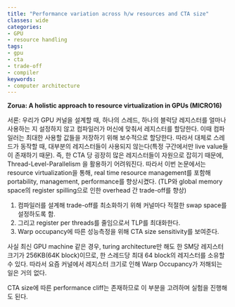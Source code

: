```yaml
---
title: "Performance variation across h/w resources and CTA size"
classes: wide
categories:
- GPU
- resource handling
tags:
- gpu
- cta
- trade-off
- compiler
keywords:
- computer architecture
---
```

**Zorua: A holistic approach to resource virtualization in GPUs (MICRO16)**
<!--more-->

서론:
우리가 GPU 커널을 설계할 때, 하나의 스레드, 하나의 블럭당 레지스터를 얼마나 사용하는 지 설정하지 않고 컴파일러가 머신에 맞춰서 레지스터를 할당한다. 이때 컴파일러는 최대한 사용할 값들을 저장하기 위해 보수적으로 할당한다. 따라서 대체로 스레드가 동작할 때, 대부분의 레지스터들이 사용되지 않는다(특정 구간에서만 live value들이 존재하기 때문). 즉, 한 CTA 당 굉장히 많은 레지스터들이 자원으로 잡히기 때문에, Thread-Level-Parallelism 을 활용하기 어려워진다. 따라서 이번 논문에서는 resource virtualization을 통해, real time resource management를 포함해 portability, management, performance를 향상시켰다. 
(TLP와 global memory space의 register spilling으로 인한 overhead 간 trade-off를 향상)
1. 컴파일러를 설계해 trade-off를 최소화하기 위해 커널마다 적절한 swap space를 설정하도록 함. 
2. 그리고 register per threads를 줄임으로서 TLP를 최대화한다. 
3. Warp occupancy에 따른 성능측정을 위해 CTA size sensitivity를 보여준다. 

사실 최신 GPU machine 같은 경우, turing architecture만 해도 한 SM당 레지스터 크기가 256KB(64K block)이므로, 한 스레드당 최대 64 block의 레지스터를 소유할 수 있다. 따라서 요즘 커널에서 레지스터 크기로 인해 Warp Occupancy가 저해되는 일은 거의 없다. 

CTA size에 따른 performance cliff는 존재하므로 이 부분을 고려하며 실험을 진행해도 된다. 